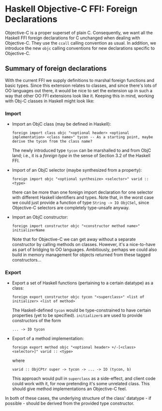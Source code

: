 # Haskell Objective-C FFI: Foreign Declarations


Objective-C is a proper superset of plain C.  Consequently, we want all the Haskell FFI foreign declarations for C unchanged when dealing with Objective-C.  They use the `ccall` calling convention as usual.  In addition, we introduce the new `objc` calling conventions for new declarations specific to Objective-C.

## Summary of foreign declarations


With the current FFI we supply definitions to marshal foreign functions and basic types. Since this extension relates to classes, and since there's lots of OO languages out there, it would be nice to set the extension up in such a way that other OO FFI extensions look like it. Keeping this in mind, working with Obj-C classes in Haskell might look like:

### Import

- Import an ObjC class (may be defined in Haskell):

  ```wiki
  foreign import class objc "<optional header> <optional implementation> <class name>" tycon -- As a starting point, maybe derive the tycon from the class name?
  ```

  The newly introduced type `tycon` can be marshalled to and from ObjC land; i.e., it is a *foreign type* in the sense of Section 3.2 of the Haskell FFI.

- Import of an ObjC selector (maybe synthesized from a property):

  ```wiki
  foreign import objc "<optional synthesize> <selector>" varid :: <type>
  ```

  there can be more than one foreign import declaration for one selector with different Haskell identifiers and types. Note that, in the worst case we could just provide a function of type `String -> IO ObjCSel`, since Objective-C selectors are completely type-unsafe anyway.
- Import an ObjC constructor:

  ```wiki
  foreign import constructor objc "<constructor method name>" initializerName
  ```

  Note that for Objective-C we can get away without a separate constructor by calling methods on classes. However, it's a nice-to-have as part of bridging to OO languages. Ambitiously, perhaps we could also build in memory management for objects returned from these tagged constructors...

### Export

- Export a set of Haskell functions (pertaining to a certain datatype) as a class:

  ```wiki
  foreign export constructor objc tycon "<superclass>" <list of initializer> <list of method>
  ```

  The Haskell-defined `tycon` would be type-constrained to have certain properties (yet to be specified). `initializer`s are used to provide constructors of the form

  ```wiki
  ... -> IO tycon
  ```
- Export of a method implementation:

  ```wiki
  foreign export method objc "<optional header> +/-[<class> <selector>]" varid :: <type>
  ```

  where

  ```wiki
  varid :: ObjCPtr super -> tycon -> ... -> IO (tycon, b)
  ```

  This approach would pull in `superclass` as a side-effect, and client code could work with it, for now pretending it's some unrelated class. This should give method implementations an Objective-C feel.


In both of these cases, the underlying structure of the class' datatype - if possible - should be derived from the provided type constructor.

